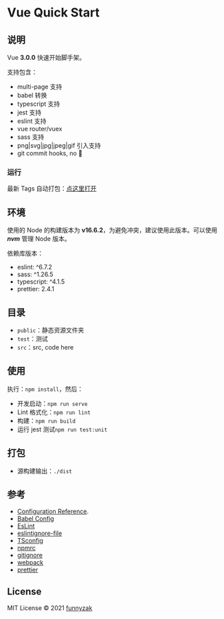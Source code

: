# Vue Quick Start

## 说明

Vue **3.0.0** 快速开始脚手架。

支持包含：

- multi-page 支持
- babel 转换
- typescript 支持
- jest 支持
- eslint 支持
- vue router/vuex
- sass 支持
- png|svg|jpg|jpeg|gif 引入支持
- git commit hooks, no 💩

### 运行

最新 Tags 自动打包：[点这里打开](https://funnyzak.github.io/vue-quick-start/)

## 环境

使用的 Node 的构建版本为 **v16.6.2**，为避免冲突，建议使用此版本。可以使用 **_nvm_** 管理 Node 版本。

依赖库版本：

- eslint: ^6.7.2
- sass: ^1.26.5
- typescript: ^4.1.5
- prettier: 2.4.1

## 目录

- `public`：静态资源文件夹
- `test`：测试
- `src`：src, code here

## 使用

执行：`npm install`，然后：

- 开发启动：`npm run serve`
- Lint 格式化：`npm run lint`
- 构建：`npm run build`
- 运行 jest 测试`npm run test:unit`

## 打包

- 源构建输出：`./dist`

## 参考

- [Configuration Reference](https://cli.vuejs.org/zh/config/).
- [Babel Config](https://babel.docschina.org/docs/en/7.0.0/configuration/)
- [EsLint](https://eslint.org/docs/user-guide/configuring/)
- [eslintignore-file](https://eslint.org/docs/user-guide/configuring/ignoring-code#the-eslintignore-file)
- [TSconfig](https://www.typescriptlang.org/tsconfig/)
- [npmrc](https://docs.npmjs.com/cli/v7/configuring-npm/npmrc)
- [gitignore](https://git-scm.com/docs/gitignore)
- [webpack](https://webpack.docschina.org/guides/getting-started/)
- [prettier](https://prettier.io/docs/en/index.html)

## License

MIT License © 2021 [funnyzak](https://github.com/funnyzak)
